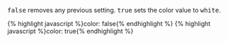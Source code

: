 <p class="b20" markdown="1">
<samp class="boolean">false</samp> removes any previous setting. <samp class="boolean">true</samp> sets the color value to <samp class="string">white</samp>.
</p>
{% highlight javascript %}color: false{% endhighlight %}
{% highlight javascript %}color: true{% endhighlight %}